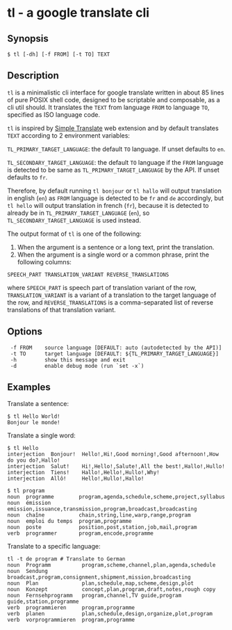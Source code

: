 # tl - a google translate cli

## Synopsis

```console
$ tl [-dh] [-f FROM] [-t TO] TEXT
```

## Description

`tl` is a minimalistic cli interface for google translate written in about 85 lines of pure POSIX shell code, designed to be scriptable and composable, as a cli util should.
It translates the `TEXT` from language `FROM` to language `TO`, specified as ISO language code.

`tl` is inspired by [Simple Translate](https://github.com/sienori/simple-translate) web extension and by default translates `TEXT` according to 2 environment variables:

`TL_PRIMARY_TARGET_LANGUAGE`: the default `TO` language. If unset defaults to `en`.

`TL_SECONDARY_TARGET_LANGUAGE`: the default `TO` language if the `FROM` language is detected to be same as `TL_PRIMARY_TARGET_LANGUAGE` by the API. If unset defaults to `fr`.

Therefore, by default running `tl bonjour` or `tl hallo` will output translation in english (`en`) as `FROM` language is detected to be `fr` and `de` accordingly, but `tl hello` will output translation in french (`fr`), because it is detected to already be in `TL_PRIMARY_TARGET_LANGUAGE` (`en`), so `TL_SECONDARY_TARGET_LANGUAGE` is used instead.

The output format of `tl` is one of the following:
1. When the argument is a sentence or a long text, print the translation.
2. When the argument is a single word or a common phrase, print the following columns:

`SPEECH_PART TRANSLATION_VARIANT REVERSE_TRANSLATIONS`

where `SPEECH_PART` is speech part of translation variant of the row, `TRANSLATION_VARIANT` is a variant of a translation to the target language of the row, and `REVERSE_TRANSLATIONS` is a comma-separated list of reverse translations of that translation variant.

## Options

```console
 -f FROM    source language [DEFAULT: auto (autodetected by the API)]
 -t TO      target language [DEFAULT: ${TL_PRIMARY_TARGET_LANGUAGE}]
 -h         show this message and exit
 -d         enable debug mode (run `set -x`)
```

## Examples

Translate a sentence:
```console
$ tl Hello World!
Bonjour le monde!
```

Translate a single word:
```console
$ tl Hello
interjection  Bonjour!  Hello!,Hi!,Good morning!,Good afternoon!,How do you do?,Hallo!
interjection  Salut!    Hi!,Hello!,Salute!,All the best!,Hallo!,Hullo!
interjection  Tiens!    Hallo!,Hello!,Hullo!,Why!
interjection  Allô!     Hello!,Hullo!,Hallo!
```
```console
$ tl program
noun  programme        program,agenda,schedule,scheme,project,syllabus
noun  émission         emission,issuance,transmission,program,broadcast,broadcasting
noun  chaîne           chain,string,line,warp,range,program
noun  emploi du temps  program,programme
noun  poste            position,post,station,job,mail,program
verb  programmer       program,encode,programme
```

Translate to a specific language:
```console
tl -t de program # Translate to German
noun  Programm          program,scheme,channel,plan,agenda,schedule
noun  Sendung           broadcast,program,consignment,shipment,mission,broadcasting
noun  Plan              plan,schedule,map,scheme,design,plot
noun  Konzept           concept,plan,program,draft,notes,rough copy
noun  Fernsehprogramm   program,channel,TV guide,program guide,station,programme
verb  programmieren     program,programme
verb  planen            plan,schedule,design,organize,plot,program
verb  vorprogrammieren  program,programme
```
